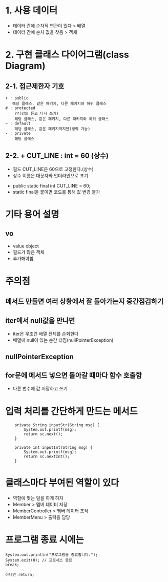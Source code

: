 # 1. 사용 데이터
- 데이터 간에 순차적 연관이 있다 > 배열
- 데이터 간에 순차 값을 찾음 > 객체

# 2. 구현 클래스 다이어그램(class Diagram)
## 2-1. 접근제한자 기호
```
+ : public
   해당 클래스, 같은 패키지, 다른 패키지와 하위 클래스
# : protected
    ??(강의 듣고 다시 쓰기)
    해당 클래스, 같은 패키지, 다른 패키지와 하위 클래스
~ : default
    해당 클래스, 같은 패키지까지만(생략 가능)
- : private
    해당 클래스
```

## 2-2. + CUT_LINE : int = 60 (상수) 
- 필드 CUT_LINE은 60으로 고정한다.(상수)
- 상수 이름은 대문자와 언더라인으로 표기
+ public static final int CUT_LINE = 60; 
+ static final을 붙이면 코드를 통해 값 변경 불가

# 기타 용어 설명
## vo
- value object
- 필드가 많은 객체
- 추가해야함


# 주의점

## 메서드 만들면 여러 상황에서 잘 돌아가는지 중간점검하기

## iter에서 null값을 만나면
- iter은 무조건 배열 전체를 순회한다
- 배열에 null이 있는 순간 터짐(nullPointerException)
## nullPointerException

## for문에 메서드 넣으면 돌아갈 때마다 함수 호출함
- 다른 변수에 값 저장하고 쓰기


# 입력 처리를 간단하게 만드는 메서드
```
    private String inputStr(String msg) {
        System.out.printf(msg);
        return sc.next();
    }

    private int inputInt(String msg) {
        System.out.printf(msg);
        return sc.nextInt();
    }
```

# 클래스마다 부여된 역할이 있다
- 역할에 맞는 일을 하게 하자
- Member > 멤버 데이터 저장
- MemberController > 멤버 데이터 조작
- MemberMenu > 출력을 담당

# 프로그램 종료 시에는 
```
System.out.println("프로그램을 종료합니다.");
System.exit(0); // 프로세스 종료
break;

아니면 return;
```